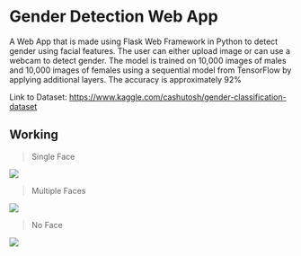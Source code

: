 # Gender Detection Web App
A Web App that is made using Flask Web Framework in Python to detect gender using facial features. The user can either upload image or can use a webcam to detect gender. The model is trained on 10,000 images of males and 10,000 images of females using a sequential model from TensorFlow by applying additional layers. 
The accuracy is approximately 92%

Link to Dataset: https://www.kaggle.com/cashutosh/gender-classification-dataset
## Working
> Single Face

![](https://thumbs.gfycat.com/RequiredDeafeningBat-size_restricted.gif)
> Multiple Faces

![](https://thumbs.gfycat.com/TiredPastBubblefish-size_restricted.gif)
> No Face

![](https://thumbs.gfycat.com/TalkativeFalseCockatiel-size_restricted.gif)
